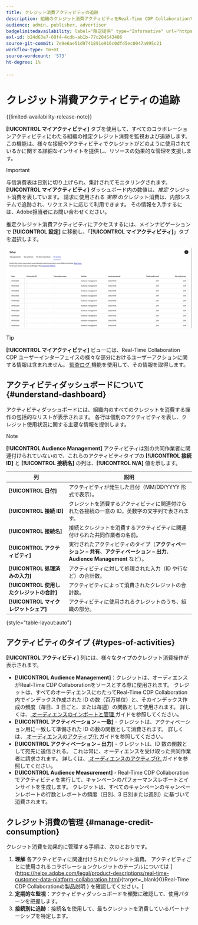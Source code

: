 ```yaml
---
title: クレジット消費アクティビティの追跡
description: 組織のクレジット消費アクティビティをReal-Time CDP Collaborationでトラッキングする方法を説明します。
audience: admin, publisher, advertiser
badgelimitedavailability: label="限定提供" type="Informative" url="https://helpx.adobe.com/legal/product-descriptions/real-time-customer-data-platform-collaboration.html newtab=true"
exl-id: b24d63e7-60f4-4cdb-ab1b-77c284543486
source-git-commit: 7e9e6ae51d9741891e916c0dfd5ec0047a995c21
workflow-type: tm+mt
source-wordcount: '573'
ht-degree: 1%

---
```


# クレジット消費アクティビティの追跡

{{limited-availability-release-note}}

**[!UICONTROL マイアクティビティ]** タブを使用して、すべてのコラボレーションアクティビティにわたる組織の推定クレジット消費を監視および追跡します。 この機能は、様々な接続やアクティビティでクレジットがどのように使用されているかに関する詳細なインサイトを提供し、リソースの効果的な管理を支援します。

>[!IMPORTANT]
>
>与信消費表は日別に切り上げられ、集計されてモニタリングされます。 **[!UICONTROL マイアクティビティ]** ダッシュボード内の数値は、*推定* クレジット消費を表しています。 請求に使用される *実際* のクレジット消費は、内部システムで追跡され、リクエストに応じて利用できます。 その情報を入手するには、Adobe担当者にお問い合わせください。

推定クレジット消費アクティビティにアクセスするには、メインナビゲーションで **[!UICONTROL 設定]** に移動し、「**[!UICONTROL マイアクティビティ]**」タブを選択します。

![ クレジット消費の詳細を表示するマイアクティビティダッシュボード ](/help/assets/setup/my-activity-credits/activity-dashboard.png)

>[!TIP]
>
>**[!UICONTROL マイアクティビティ]** ビューには、Real-Time Collaboration CDP ユーザーインターフェイスの様々な部分におけるユーザーアクションに関する情報は含まれません。 [ 監査ログ ](/help/guide/setup/audit-logs.md) 機能を使用して、その情報を取得します。

## アクティビティダッシュボードについて {#understand-dashboard}

アクティビティダッシュボードには、組織内のすべてのクレジットを消費する操作の包括的なリストが表示されます。 各行は個別のアクティビティを表し、クレジット使用状況に関する主要な情報を提供します。

>[!NOTE]
>
>**[!UICONTROL Audience Management]** アクティビティは別の共同作業者に関連付けられていないので、これらのアクティビティタイプの **[!UICONTROL 接続 ID]** と **[!UICONTROL 接続名]** の列は、**[!UICONTROL N/A]** 値を示します。

| 列 | 説明 |
|------------|--------------|
| **[!UICONTROL 日付]** | アクティビティが発生した日付（MM/DD/YYYY 形式で表示）。 |
| **[!UICONTROL 接続 ID]** | クレジットを消費するアクティビティに関連付けられた各接続の一意の ID。英数字の文字列で表されます。 |
| **[!UICONTROL 接続名]** | 接続とクレジットを消費するアクティビティに関連付けられた共同作業者の名前。 |
| **[!UICONTROL アクティビティ]** | 実行されたアクティビティのタイプ（**アクティベーション – 共有**、**アクティベーション – 出力**、**Audience Management** など）。 |
| **[!UICONTROL 処理済みの入力]** | アクティビティに対して処理された入力（ID や行など）の合計数。 |
| **[!UICONTROL 使用したクレジットの合計]** | アクティビティによって消費されたクレジットの合計数。 |
| **[!UICONTROL マイクレジットシェア]** | アクティビティに使用されるクレジットのうち、組織の部分。 |

{style="table-layout:auto"}

## アクティビティのタイプ {#types-of-activities}

**[!UICONTROL アクティビティ]** 列には、様々なタイプのクレジット消費操作が表示されます。

* **[!UICONTROL Audience Management]**：クレジットは、オーディエンスがReal-Time CDP Collaborationをソースとする際に使用されます。 クレジットは、すべてのオーディエンスにわたってReal-Time CDP Collaboration内でインデックス作成された ID の数（百万単位）と、そのインデックス作成の頻度（毎日、3 日ごと、または毎週）の関数として使用されます。 詳しくは、[ オーディエンスのインポートと管理 ](/help/guide/setup/onboard-audiences.md) ガイドを参照してください。
* **[!UICONTROL アクティベーション – 一致]** - クレジットは、アクティベーション用に一致して準備された ID の数の関数として消費されます。 詳しくは、[ オーディエンスのアクティブ化 ](/help/guide/collaborate/activate.md) ガイドを参照してください。
* **[!UICONTROL アクティベーション – 出力]** - クレジットは、ID 数の関数として宛先に送信される。 これは常に、オーディエンスを受け取った共同作業者に請求されます。 詳しくは、[ オーディエンスのアクティブ化 ](/help/guide/collaborate/activate.md) ガイドを参照してください。
* **[!UICONTROL Audience Measurement]** - Real-Time CDP Collaborationでアクティビティを実行して、キャンペーンのパフォーマンスレポートとインサイトを生成します。 クレジットは、すべてのキャンペーンのキャンペーンレポートの行数とレポートの頻度（日別、3 日別または週別）に基づいて消費されます。

## クレジット消費の管理 {#manage-credit-consumption}

クレジット消費を効果的に管理する手順は、次のとおりです。

1. **理解** 各アクティビティに関連付けられたクレジット消費。 アクティビティごとに使用されるコラボレーションクレジットのテーブルについては ](https://helpx.adobe.com/legal/product-descriptions/real-time-customer-data-platform-collaboration.html){target=_blank}0}Real-Time CDP Collaborationの製品説明 } を確認してください。[
2. **定期的な監視**：アクティビティダッシュボードを頻繁に確認して、使用パターンを把握します。
3. **接続別に追跡**：接続名を使用して、最もクレジットを消費しているパートナーシップを特定します。

<!--

## Pagination and navigation

The activity list is paginated to improve performance and readability. Use the navigation controls at the bottom of the table to move between pages and adjust how many records you can view at once.

-->
